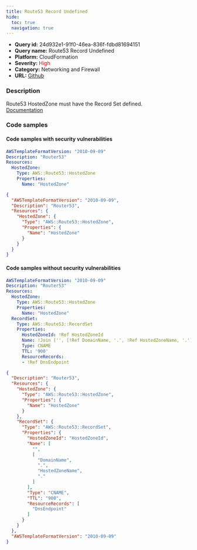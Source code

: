 ```yaml
---
title: Route53 Record Undefined
hide:
  toc: true
  navigation: true
---
```


<style>
  .highlight .hll {
    background-color: #ff171742;
  }
  .md-content {
    max-width: 1100px;
    margin: 0 auto;
  }
</style>

-   **Query id:** 24d932e1-91f0-46ea-836f-fdbd81694151
-   **Query name:** Route53 Record Undefined
-   **Platform:** CloudFormation
-   **Severity:** <span style="color:#C00">High</span>
-   **Category:** Networking and Firewall
-   **URL:** [Github](https://github.com/Checkmarx/kics/tree/master/assets/queries/cloudFormation/aws/route53_record_undefined)

### Description
Route53 HostedZone must have the Record Set defined.<br>
[Documentation](https://docs.aws.amazon.com/AWSCloudFormation/latest/UserGuide/aws-resource-route53-hostedzone.html)

### Code samples
#### Code samples with security vulnerabilities
```yaml title="Postitive test num. 1 - yaml file" hl_lines="4"
AWSTemplateFormatVersion: "2010-09-09"
Description: "Router53"
Resources:
  HostedZone:
    Type: AWS::Route53::HostedZone
    Properties:
      Name: "HostedZone"

```
```json title="Postitive test num. 2 - json file" hl_lines="5"
{
  "AWSTemplateFormatVersion": "2010-09-09",
  "Description": "Router53",
  "Resources": {
    "HostedZone": {
      "Type": "AWS::Route53::HostedZone",
      "Properties": {
        "Name": "HostedZone"
      }
    }
  }
}

```


#### Code samples without security vulnerabilities
```yaml title="Negative test num. 1 - yaml file"
AWSTemplateFormatVersion: "2010-09-09"
Description: "Router53"
Resources:
  HostedZone:
    Type: AWS::Route53::HostedZone
    Properties:
      Name: "HostedZone"
  RecordSet:
    Type: AWS::Route53::RecordSet
    Properties:
      HostedZoneId: !Ref HostedZoneId
      Name: !Join ['', [!Ref DomainName, '.', !Ref HostedZoneName, '.']]
      Type: CNAME
      TTL: '900'
      ResourceRecords:
      - !Ref DnsEndpoint

```
```json title="Negative test num. 2 - json file"
{
  "Description": "Router53",
  "Resources": {
    "HostedZone": {
      "Type": "AWS::Route53::HostedZone",
      "Properties": {
        "Name": "HostedZone"
      }
    },
    "RecordSet": {
      "Type": "AWS::Route53::RecordSet",
      "Properties": {
        "HostedZoneId": "HostedZoneId",
        "Name": [
          "",
          [
            "DomainName",
            ".",
            "HostedZoneName",
            "."
          ]
        ],
        "Type": "CNAME",
        "TTL": "900",
        "ResourceRecords": [
          "DnsEndpoint"
        ]
      }
    }
  },
  "AWSTemplateFormatVersion": "2010-09-09"
}

```
